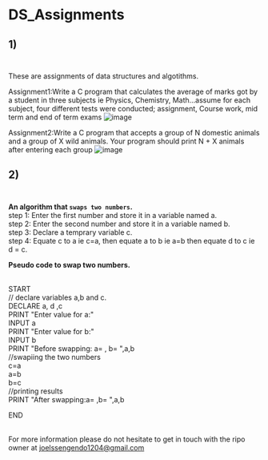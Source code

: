 # DS_Assignments

## 1) <br/>  <br/>

These are assignments of data structures and algotithms.

Assignment1:Write a C program that calculates the average of marks got by a student in three subjects ie Physics, Chemistry, Math...assume for each subject, four different tests were conducted; assignment, Course work, mid term and end of term exams
![image](https://github.com/user-attachments/assets/c5c6aa00-4e26-47e9-8473-7c7e19a156ca)


Assignment2:Write a C program that accepts a group of N domestic animals and a group of X wild animals. Your program should print N + X animals after entering each group
![image](https://github.com/user-attachments/assets/4af0147f-57e8-49c8-a99c-bf44b337af45)

## 2) <br/>  <br/>
   **An algorithm that `swaps two numbers`.**  <br/>
   step 1: Enter the first number and store it in a variable named a. <br/>
   step 2: Enter the second number and store it in a variable named b. <br/>
   step 3: Declare a temprary variable c. <br/>
   step 4: Equate c to a ie c=a, then equate a to b ie a=b then equate d to c ie d = c. <br/>

   **Pseudo code to swap two numbers.**  <br/> <br/>
   
   START <br/>
        // declare variables a,b and c. <br/>
       DECLARE a, d ,c  <br/>
       PRINT "Enter value for a:"  <br/>
       INPUT a <br/>
       PRINT "Enter value for b:" <br/>
       INPUT b <br/>
       PRINT "Before swapping: a= , b= ",a,b <br/>
         //swapiing the two numbers <br/>
       c=a <br/>
       a=b <br/>
       b=c <br/>
       //printing results <br/>
       PRINT "After swapping:a= ,b= ",a,b <br/>
       
   END <br/>  <br/>
       

    
       
       
       
   
   
   
    


For more information please do not hesitate to get in touch with the ripo owner at joelssengendo1204@gmail.com 

